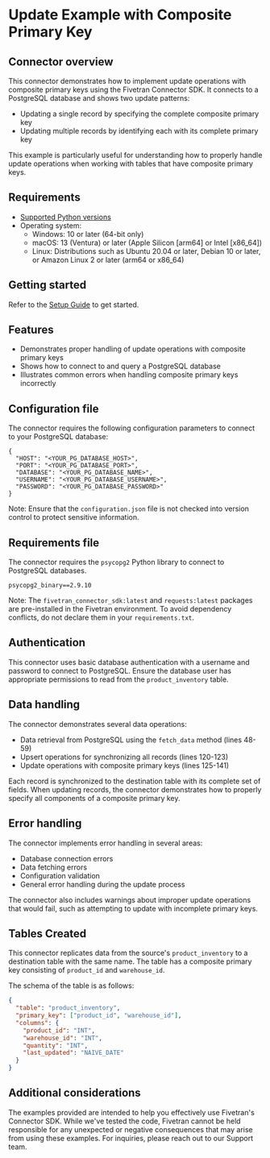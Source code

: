 # Update Example with Composite Primary Key

## Connector overview

This connector demonstrates how to implement update operations with composite primary keys using the Fivetran Connector SDK. It connects to a PostgreSQL database and shows two update patterns:

- Updating a single record by specifying the complete composite primary key
- Updating multiple records by identifying each with its complete primary key

This example is particularly useful for understanding how to properly handle update operations when working with tables that have composite primary keys.

## Requirements

* [Supported Python versions](https://github.com/fivetran/fivetran_connector_sdk/blob/main/README.md#requirements)   
* Operating system:
  * Windows: 10 or later (64-bit only)
  * macOS: 13 (Ventura) or later (Apple Silicon [arm64] or Intel [x86_64])
  * Linux: Distributions such as Ubuntu 20.04 or later, Debian 10 or later, or Amazon Linux 2 or later (arm64 or x86_64)

## Getting started

Refer to the [Setup Guide](https://fivetran.com/docs/connectors/connector-sdk/setup-guide) to get started.

## Features

- Demonstrates proper handling of update operations with composite primary keys
- Shows how to connect to and query a PostgreSQL database
- Illustrates common errors when handling composite primary keys incorrectly

## Configuration file

The connector requires the following configuration parameters to connect to your PostgreSQL database:

```
{
  "HOST": "<YOUR_PG_DATABASE_HOST>",
  "PORT": "<YOUR_PG_DATABASE_PORT>",
  "DATABASE": "<YOUR_PG_DATABASE_NAME>",
  "USERNAME": "<YOUR_PG_DATABASE_USERNAME>",
  "PASSWORD": "<YOUR_PG_DATABASE_PASSWORD>"
}
```

Note: Ensure that the `configuration.json` file is not checked into version control to protect sensitive information.

## Requirements file

The connector requires the `psycopg2` Python library to connect to PostgreSQL databases.

```
psycopg2_binary==2.9.10
```

Note: The `fivetran_connector_sdk:latest` and `requests:latest` packages are pre-installed in the Fivetran environment. To avoid dependency conflicts, do not declare them in your `requirements.txt`.

## Authentication

This connector uses basic database authentication with a username and password to connect to PostgreSQL. Ensure the database user has appropriate permissions to read from the `product_inventory` table.


## Data handling

The connector demonstrates several data operations:

- Data retrieval from PostgreSQL using the `fetch_data` method (lines 48-59)
- Upsert operations for synchronizing all records (lines 120-123)
- Update operations with composite primary keys (lines 125-141)

Each record is synchronized to the destination table with its complete set of fields. When updating records, the connector demonstrates how to properly specify all components of a composite primary key.

## Error handling

The connector implements error handling in several areas:

- Database connection errors
- Data fetching errors
- Configuration validation
- General error handling during the update process

The connector also includes warnings about improper update operations that would fail, such as attempting to update with incomplete primary keys.

## Tables Created

This connector replicates data from the source's `product_inventory` to a destination table with the same name. The table has a composite primary key consisting of `product_id` and `warehouse_id`.

The schema of the table is as follows:

```json
{
  "table": "product_inventory",
  "primary_key": ["product_id", "warehouse_id"],
  "columns": {
    "product_id": "INT",
    "warehouse_id": "INT",
    "quantity": "INT",
    "last_updated": "NAIVE_DATE"
  }
}
```

## Additional considerations

The examples provided are intended to help you effectively use Fivetran's Connector SDK. While we've tested the code, Fivetran cannot be held responsible for any unexpected or negative consequences that may arise from using these examples. For inquiries, please reach out to our Support team.
